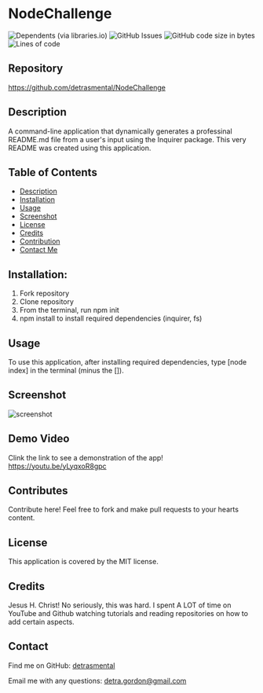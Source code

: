 
  
# NodeChallenge
![Dependents (via libraries.io)](https://img.shields.io/librariesio/dependents/npm/inquirer)
![GitHub Issues](https://img.shields.io/github/issues-raw/detrasmental/NodeChallenge)
![GitHub code size in bytes](https://img.shields.io/github/languages/code-size/detrasmental/NodeChallenge)
![Lines of code](https://img.shields.io/tokei/lines/github/detrasmental/NodeChallenge)


## Repository
https://github.com/detrasmental/NodeChallenge

## Description
A command-line application that dynamically generates a professinal README.md file from a user's input using the Inquirer package. This very README was created using this application.

## Table of Contents
- [Description](#Description)
- [Installation](#Installation)
- [Usage](#Usage)
- [Screenshot](#Screenshot)
- [License](#License)
- [Credits](#Credits)
- [Contribution](#Contributes)
- [Contact Me](#Contact)

## Installation:
1. Fork repository
2. Clone repository 
3. From the terminal, run npm init
4. npm install to install required dependencies (inquirer, fs)

## Usage
To use this application, after installing required dependencies, type [node index] in the terminal (minus the []).

## Screenshot
![screenshot](https://user-images.githubusercontent.com/85942489/137644877-6d2a77e5-7ac6-4706-9030-c3b234f173a9.JPG)

## Demo Video
Clink the link to see a demonstration of the app!
https://youtu.be/yLyqxoR8gpc

## Contributes
Contribute here! Feel free to fork and make pull requests to your hearts content.

## License

This application is covered by the MIT license. 

## Credits
Jesus H. Christ! No seriously, this was hard. I spent A LOT of time on YouTube and Github watching tutorials and reading repositories on how to add certain aspects. 

## Contact
Find me on GitHub: [detrasmental](https://github.com/detrasmental)

Email me with any questions: detra.gordon@gmail.com
